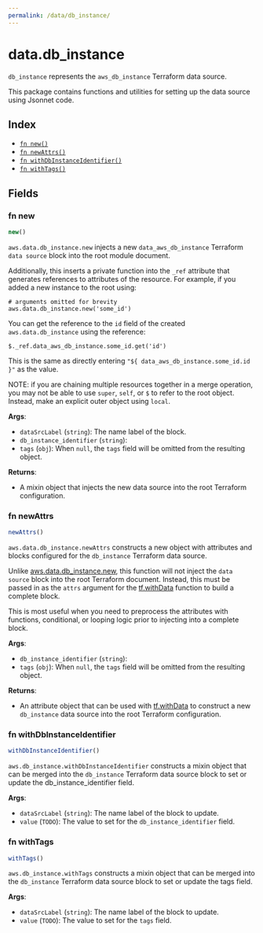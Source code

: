 ```yaml
---
permalink: /data/db_instance/
---
```


# data.db_instance

`db_instance` represents the `aws_db_instance` Terraform data source.



This package contains functions and utilities for setting up the data source using Jsonnet code.


## Index

* [`fn new()`](#fn-new)
* [`fn newAttrs()`](#fn-newattrs)
* [`fn withDbInstanceIdentifier()`](#fn-withdbinstanceidentifier)
* [`fn withTags()`](#fn-withtags)

## Fields

### fn new

```ts
new()
```


`aws.data.db_instance.new` injects a new `data_aws_db_instance` Terraform `data source`
block into the root module document.

Additionally, this inserts a private function into the `_ref` attribute that generates references to attributes of the
resource. For example, if you added a new instance to the root using:

    # arguments omitted for brevity
    aws.data.db_instance.new('some_id')

You can get the reference to the `id` field of the created `aws.data.db_instance` using the reference:

    $._ref.data_aws_db_instance.some_id.get('id')

This is the same as directly entering `"${ data_aws_db_instance.some_id.id }"` as the value.

NOTE: if you are chaining multiple resources together in a merge operation, you may not be able to use `super`, `self`,
or `$` to refer to the root object. Instead, make an explicit outer object using `local`.

**Args**:
  - `dataSrcLabel` (`string`): The name label of the block.
  - `db_instance_identifier` (`string`): 
  - `tags` (`obj`):  When `null`, the `tags` field will be omitted from the resulting object.

**Returns**:
- A mixin object that injects the new data source into the root Terraform configuration.


### fn newAttrs

```ts
newAttrs()
```


`aws.data.db_instance.newAttrs` constructs a new object with attributes and blocks configured for the `db_instance`
Terraform data source.

Unlike [aws.data.db_instance.new](#fn-dbinstancenew), this function will not inject the `data source`
block into the root Terraform document. Instead, this must be passed in as the `attrs` argument for the
[tf.withData](https://github.com/tf-libsonnet/core/tree/main/docs#fn-withdata) function to build a complete block.

This is most useful when you need to preprocess the attributes with functions, conditional, or looping logic prior to
injecting into a complete block.

**Args**:
  - `db_instance_identifier` (`string`): 
  - `tags` (`obj`):  When `null`, the `tags` field will be omitted from the resulting object.

**Returns**:
  - An attribute object that can be used with [tf.withData](https://github.com/tf-libsonnet/core/tree/main/docs#fn-withdata) to construct a new `db_instance` data source into the root Terraform configuration.


### fn withDbInstanceIdentifier

```ts
withDbInstanceIdentifier()
```

`aws.db_instance.withDbInstanceIdentifier` constructs a mixin object that can be merged into the `db_instance`
Terraform data source block to set or update the db_instance_identifier field.



**Args**:
  - `dataSrcLabel` (`string`): The name label of the block to update.
  - `value` (`TODO`): The value to set for the `db_instance_identifier` field.


### fn withTags

```ts
withTags()
```

`aws.db_instance.withTags` constructs a mixin object that can be merged into the `db_instance`
Terraform data source block to set or update the tags field.



**Args**:
  - `dataSrcLabel` (`string`): The name label of the block to update.
  - `value` (`TODO`): The value to set for the `tags` field.
